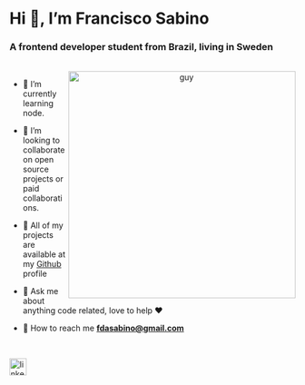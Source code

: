 <h1 align="left">Hi 👋, I’m Francisco Sabino </h1>
<h3 align="left">A frontend developer student from Brazil, living in Sweden</h3>

<br/>

<div align="center">
<img width="400" alt="guy" in a rolling chair” align="right" src="https://res.cloudinary.com/frank2021/image/upload/v1675172118/portfolio/pngwing.com_fszt7p.png">
</div>
<div align="left">

- 🌿 I’m currently learning node. <br/>

- 🕺 I’m looking to collaborate on open source projects or paid collaborations. <br/>

- 📃 All of my projects are available at my <a href="https://github.com/fdasabino" target="_blank">Github</a> profile<br/>

- 💭 Ask me about anything code related, love to help ❤️ <br/>

- 📧 How to reach me **fdasabino@gmail.com**<br/>
</div>

<br/>
<p align="left">
<a href="https://www.linkedin.com/in/francisco-sabino/" target="blank"><img align="center" src="https://raw.githubusercontent.com/rahuldkjain/github-profile-readme-generator/master/src/images/icons/Social/linked-in-alt.svg" alt="linkedin" height="30" width="30" /></a>
</p>
